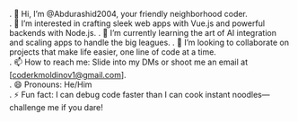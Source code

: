 . 👋 Hi, I’m @Abdurashid2004, your friendly neighborhood coder.                     
. 👀 I’m interested in crafting sleek web apps with Vue.js and powerful backends with Node.js.
. 🌱 I’m currently learning the art of AI integration and scaling apps to handle the big leagues.
. 💞️ I’m looking to collaborate on projects that make life easier, one line of code at a time.  
. 📫 How to reach me: Slide into my DMs or shoot me an email at [coderkmoldinov1@gmail.com].  
. 😄 Pronouns: He/Him                                                                        
. ⚡ Fun fact: I can debug code faster than I can cook instant noodles—challenge me if you dare!

